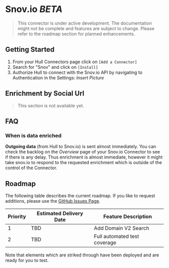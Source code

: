 # Snov.io _BETA_

> This connector is under active development. The documentation might not be complete and features are subject to change. Please refer to the roadmap section for planned enhancements.

## Getting Started

1. From your Hull Connectors page click on `[Add a Connector]`
2. Search for "Snov" and click on `[Install]`
3. Authorize Hull to connect with the Snov.io API by navigating to Authentication in the Settings:
   _Insert Picture_

## Enrichment by Social Url

> This section is not available yet.

## FAQ

### When is data enriched

**Outgoing data** (from Hull to Snov.io) is sent almost immediately. You can check the backlog on the _Overview_ page of your Snov.io Connector to see if there is any delay. Thus enrichment is almost immediate, however it might take snov.io to respond to the requested enrichment which is outside of the control of the Connector.

## Roadmap

The following table describes the current roadmap. If you like to request additions, please use the [GitHub Issues Page](https://github.com/SMK1085/hull-snovio/issues).

| Priority | Estimated Delivery Date | Feature Description          |
| -------- | ----------------------- | ---------------------------- |
| 1        | TBD                     | Add Domain V2 Search         |
| 2        | TBD                     | Full automated test coverage |

Note that elements which are striked through have been deployed and are ready for you to test.
